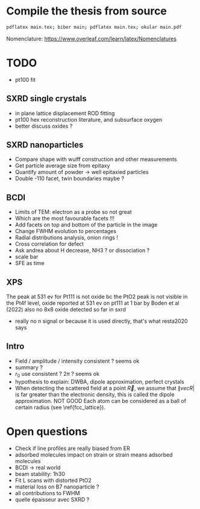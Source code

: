 # Compile the thesis from source

```bash
pdflatex main.tex; biber main; pdflatex main.tex; okular main.pdf
```
Nomenclature: https://www.overleaf.com/learn/latex/Nomenclatures

# TODO
* pt100 fit

## SXRD single crystals
* in plane lattice displacement ROD fitting
* pt100 hex reconstruction literature, and subsurface oxygen
* better discuss oxides ?

## SXRD nanoparticles
* Compare shape with wulff construction and other measurements
* Get particle average size from epitaxy
* Quantify amount of powder -> well epitaxied particles
* Double -110 facet, twin boundaries maybe ?

## BCDI
* Limits of TEM: electron as a probe so not great
* Which are the most favourable facets !!!
* Add facets on top and bottom of the particle in the image
* Change FWHM evolution to percentages
* Radial distributions analysis, onion rings !
* Cross correlation for defect
* Ask andrea about H decrease, NH3 ? or dissociation ?
* scale bar
* SFE as time

## XPS
The peak at 531 ev for Pt111 is not oxide bc the PtO2 peak is not visible in the Pt4f level,
oxide reported at 531 ev on pt111 at 1 bar by Boden et al (2022)
also no 8x8 oxide detected so far in sxrd
* really no n signal or because it is used directly, that's what resta2020 says

## Intro
* Field / amplitude / intensity consistent ? seems ok
* summary ?
* $r_0$ use consistent ? $2\pi$ ? seems ok
* hypothesis to explain: DWBA, dipole approximation, perfect crystals
* When detecting the scattered field at a point $\vec{R}$, we assume that $\|vec{R}|$ is far greater than the electronic density, this is called the dipole approximation. NOT GOOD Each atom can be considered as a ball of certain radius (see \ref{fcc_lattice}).

# Open questions
* Check if line profiles are really biased from ER
* adsorbed molecules impact on strain or strain means adsorbed molecules
* BCDI -> real world
* beam stability: 1h30
* Fit L scans with distorted PtO2
* material loss on B7 nanoparticle ?
* all contributions to FWHM
* quelle épaisseur avec SXRD ?
